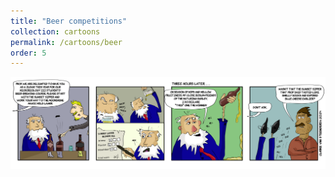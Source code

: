 ```yaml
---
title: "Beer competitions"
collection: cartoons
permalink: /cartoons/beer
order: 5
---
```


![](/images/beer.png)

